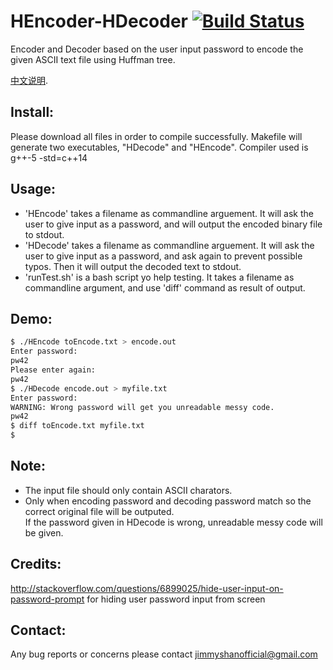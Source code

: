 # HEncoder-HDecoder [![Build Status](https://travis-ci.org/dragonhades/HEncoder-HDecoder.svg?branch=master)](https://travis-ci.org/dragonhades/HEncoder-HDecoder)  
Encoder and Decoder based on the user input password to encode the given ASCII text file using Huffman tree.
  
[中文说明](https://github.com/dragonhades/HEncoder-HDecoder/blob/master/README-zh.md).  
  
Install:
---------
  Please download all files in order to compile successfully. Makefile will generate two executables, "HDecode" and "HEncode". Compiler used is g++-5 -std=c++14

Usage:  
--------
  * 'HEncode' takes a filename as commandline arguement. It will ask the user to give input as a password, and will output the encoded binary file to stdout.  
  * 'HDecode' takes a filename as commandline arguement. It will ask the user to give input as a password, and ask again to prevent possible typos. Then it will output the decoded text to stdout.  
  * 'runTest.sh' is a bash script yo help testing. It takes a filename as commandline argument, and use 'diff' command as result of output.  

Demo:
-----
```bash
$ ./HEncode toEncode.txt > encode.out  
Enter password:  
pw42  
Please enter again:  
pw42  
$ ./HDecode encode.out > myfile.txt  
Enter password:  
WARNING: Wrong password will get you unreadable messy code.  
pw42  
$ diff toEncode.txt myfile.txt  
$  
```
  
Note:
-----
 * The input file should only contain ASCII charators.  
 * Only when encoding password and decoding password match so the correct original file will be outputed.  
   If the password given in HDecode is wrong, unreadable messy code will be given.  

Credits: 
--------
http://stackoverflow.com/questions/6899025/hide-user-input-on-password-prompt   for hiding user password input from screen  
  
Contact: 
--------
Any bug reports or concerns please contact jimmyshanofficial@gmail.com 
